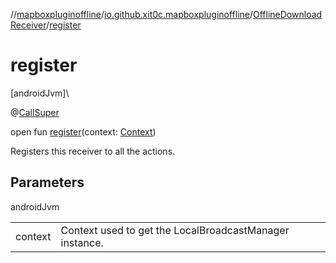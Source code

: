 //[mapboxpluginoffline](../../../index.md)/[io.github.xit0c.mapboxpluginoffline](../index.md)/[OfflineDownloadReceiver](index.md)/[register](register.md)

# register

[androidJvm]\

@[CallSuper](https://developer.android.com/reference/kotlin/androidx/annotation/CallSuper.html)

open fun [register](register.md)(context: [Context](https://developer.android.com/reference/kotlin/android/content/Context.html))

Registers this receiver to all the actions.

## Parameters

androidJvm

| | |
|---|---|
| context | Context used to get the LocalBroadcastManager instance. |
